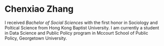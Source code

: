 # Chenxiao Zhang

I received _Bachelor of Social Sciences_ with the first honor in Sociology and Poltical Science from Hong Kong Baptist University. I am currently a student in Data Science and 
Public Policy program in Mccourt School of Public Policy, Georgetown University. 
